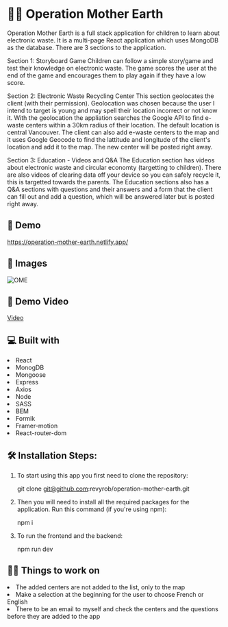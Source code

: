 # 👩‍💻 Operation Mother Earth 
Operation Mother Earth is a full stack application for children to learn about electronic waste.  It is a multi-page React application which uses MongoDB as the database.  There are 3 sections to the application.  

Section 1: Storyboard Game
Children can follow a simple story/game and test their knowledge on electronic waste.  The game scores the user at the end of the game and encourages them to play again if they have a low score.  

Section 2: Electronic Waste Recycling Center
This section geolocates the client (with their permission).  Geolocation was chosen because the user I intend to target is young and may spell their location incorrect or not know it.   With the geolocation the appliation searches the Google API to find e-waste centers within a 30km radius of their location.  The default location is central Vancouver.  The client can also add e-waste centers to the map and it uses Google Geocode to find the lattitude and longitude of the client's location and add it to the map. The new center will be posted right away.

Section 3: Education - Videos and Q&A
The Education section has videos about electronic waste and circular economty (targetting to children).  There are also videos of clearing data off your device so you can safely recycle it, this is targetted towards the parents.  The Education sections also has a Q&A sections with questions and their answers and a form that the client can fill out and add a question, which will be answered later but is posted right away.

## 🚀 Demo
https://operation-mother-earth.netlify.app/

## 📸 Images
![OME](https://user-images.githubusercontent.com/66695865/218244489-5b230964-c4e4-4bf2-bf20-bde77d25e9c5.png)

## 🎥 Demo Video
<a href="https://www.loom.com/share/9046597dc37d438191343d1a19f8bcb6">Video</a>

## 💻 Built with
<li>React</li>
<li>MonogDB</li>
<li>Mongoose</li>
<li>Express</li>
<li>Axios</li>
<li>Node</li>
<li>SASS</li>
<li>BEM</li>
<li>Formik</li>
<li>Framer-motion</li>
<li>React-router-dom</li>

## 🛠️ Installation Steps:
1. To start using this app you first need to clone the repository:

    git clone git@github.com:revyrob/operation-mother-earth.git

2. Then you will need to install all the required packages for the application. Run this command (if you're using npm):

    npm i

3.  To run the frontend and the backend:

    npm run dev
    
## 👩‍💻 Things to work on
<li>The added centers are not added to the list, only to the map</li>
<li>Make a selection at the beginning for the user to choose French or English</li>
<li>There to be an email to myself and check the centers and the questions before they are added to the app</li>


